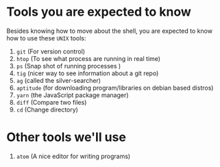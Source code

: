 # Tools you are expected to know


Besides knowing how to move about the shell, you are expected to know
how to use these `UNIX` tools:

1. `git` (For version control)
2. `htop` (To see what process are running in real time)
3. `ps` (Snap shot of running processes )
4. `tig` (nicer way to see information about a git repo)
5. `ag` (called the silver-searcher)
6. `aptitude` (for downloading program/libraries on debian based
   distros)
7. `yarn` (the JavaScript package manager)
8. `diff` (Compare two files)
9. `cd` (Change directory)
# Other tools we'll use

1. `atom` (A nice editor for writing programs)
